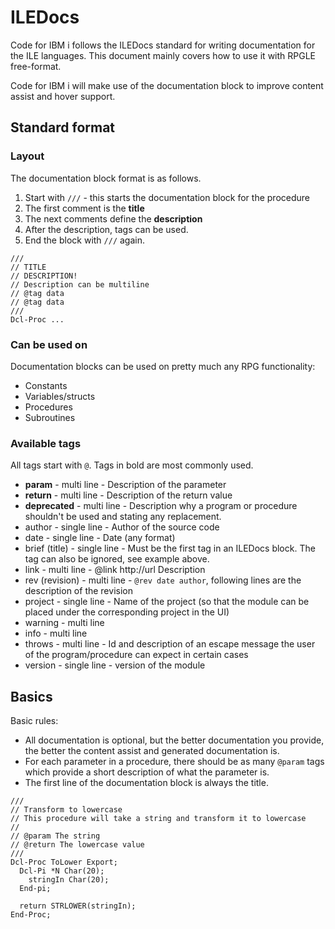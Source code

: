 
# ILEDocs

Code for IBM i follows the ILEDocs standard for writing documentation for the ILE languages. This document mainly covers how to use it with RPGLE free-format.

Code for IBM i will make use of the documentation block to improve content assist and hover support.

## Standard format

### Layout

The documentation block format is as follows.

1. Start with `///` - this starts the documentation block for the procedure
2. The first comment is the **title**
3. The next comments define the **description**
4. After the description, tags can be used.
5. End the block with `///` again.

```rpgle
///
// TITLE
// DESCRIPTION!
// Description can be multiline
// @tag data
// @tag data
///
Dcl-Proc ...
```

### Can be used on

Documentation blocks can be used on pretty much any RPG functionality:

* Constants
* Variables/structs
* Procedures
* Subroutines

### Available tags

All tags start with `@`. Tags in bold are most commonly used.

* **param** - multi line - Description of the parameter
* **return** - multi line - Description of the return value
* **deprecated** - multi line - Description why a program or procedure shouldn't be used and stating any replacement.
* author - single line - Author of the source code
* date - single line - Date (any format)
* brief (title) - single line - Must be the first tag in an ILEDocs block. The tag can also be ignored, see example above.
* link - multi line - @link http://url Description
* rev (revision) - multi line - `@rev date author`, following lines are the description of the revision
* project - single line - Name of the project (so that the module can be placed under the corresponding project in the UI)
* warning - multi line
* info - multi line
* throws - multi line - Id and description of an escape message the user of the program/procedure can expect in certain cases
* version - single line - version of the module

## Basics

Basic rules:

* All documentation is optional, but the better documentation you provide, the better the content assist and generated documentation is.
* For each parameter in a procedure, there should be as many `@param` tags which provide a short description of what the parameter is. 
* The first line of the documentation block is always the title.

```rpgle
///
// Transform to lowercase
// This procedure will take a string and transform it to lowercase
//
// @param The string
// @return The lowercase value
///
Dcl-Proc ToLower Export;
  Dcl-Pi *N Char(20);
    stringIn Char(20);
  End-pi;

  return STRLOWER(stringIn);
End-Proc;
```